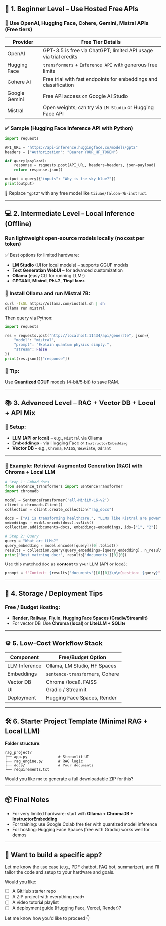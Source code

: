 

## 🌱 1. **Beginner Level – Use Hosted Free APIs**

### 🧠 Use OpenAI, Hugging Face, Cohere, Gemini, Mistral APIs (Free tiers)

| Provider      | Free Tier Details                                                |
| ------------- | ---------------------------------------------------------------- |
| OpenAI        | GPT-3.5 is free via ChatGPT; limited API usage via trial credits |
| Hugging Face  | `transformers` + `Inference API` with generous free limits       |
| Cohere AI     | Free trial with fast endpoints for embeddings and classification |
| Google Gemini | Free API access on Google AI Studio                              |
| Mistral       | Open weights; can try via `LM Studio` or Hugging Face API        |

### ✅ Sample (Hugging Face Inference API with Python)

```python
import requests

API_URL = "https://api-inference.huggingface.co/models/gpt2"
headers = {"Authorization": "Bearer YOUR_HF_TOKEN"}

def query(payload):
    response = requests.post(API_URL, headers=headers, json=payload)
    return response.json()

output = query({"inputs": "Why is the sky blue?"})
print(output)
```

🔧 Replace `"gpt2"` with any free model like `tiiuae/falcon-7b-instruct`.

---

## 💻 2. **Intermediate Level – Local Inference (Offline)**

### Run lightweight open-source models locally (no cost per token)

✅ Best options for limited hardware:

* **LM Studio** (UI for local models) – supports GGUF models
* **Text Generation WebUI** – for advanced customization
* **Ollama** (easy CLI for running LLMs)
* **GPT4All**, **Mistral**, **Phi-2**, **TinyLlama**

### 🚀 Install Ollama and run Mistral 7B:

```bash
curl -fsSL https://ollama.com/install.sh | sh
ollama run mistral
```

Then query via Python:

```python
import requests

res = requests.post("http://localhost:11434/api/generate", json={
    "model": "mistral",
    "prompt": "Explain quantum physics simply.",
    "stream": False
})
print(res.json()["response"])
```

### 📝 Tip:

Use **Quantized GGUF** models (4-bit/5-bit) to save RAM.

---

## 📚 3. **Advanced Level – RAG + Vector DB + Local + API Mix**

### 🧩 Setup:

* **LLM (API or local)** – e.g., `Mistral` via Ollama
* **Embeddings** – via Hugging Face or `InstructorEmbedding`
* **Vector DB** – e.g., `Chroma`, `FAISS`, `Weaviate`, `Qdrant`

---

### 🔎 Example: Retrieval-Augmented Generation (RAG) with Chroma + Local LLM

```python
# Step 1: Embed docs
from sentence_transformers import SentenceTransformer
import chromadb

model = SentenceTransformer('all-MiniLM-L6-v2')
client = chromadb.Client()
collection = client.create_collection("rag_docs")

docs = ["AI is transforming healthcare.", "LLMs like Mistral are powerful."]
embeddings = model.encode(docs).tolist()
collection.add(documents=docs, embeddings=embeddings, ids=["1", "2"])

# Step 2: Query
query = "What are LLMs?"
query_embedding = model.encode([query])[0].tolist()
results = collection.query(query_embeddings=[query_embedding], n_results=1)
print("Best matching doc:", results['documents'][0][0])
```

Use this matched doc as **context** to your LLM (API or local):

```python
prompt = f"Context: {results['documents'][0][0]}\n\nQuestion: {query}"
```

---

## 💾 4. **Storage / Deployment Tips**

### Free / Budget Hosting:

* **Render**, **Railway**, **Fly.io**, **Hugging Face Spaces (Gradio/Streamlit)**
* For vector DB: Use **Chroma (local)** or **LiteLLM + SQLite**

---

## ⚙️ 5. **Low-Cost Workflow Stack**

| Component     | Free/Budget Option              |
| ------------- | ------------------------------- |
| LLM Inference | Ollama, LM Studio, HF Spaces    |
| Embeddings    | `sentence-transformers`, Cohere |
| Vector DB     | Chroma (local), FAISS           |
| UI            | Gradio / Streamlit              |
| Deployment    | Hugging Face Spaces, Render     |

---

## 🛠 6. **Starter Project Template (Minimal RAG + Local LLM)**

**Folder structure**:

```
rag_project/
├── app.py              # Streamlit UI
├── rag_engine.py       # RAG logic
├── docs/               # Your documents
└── requirements.txt
```

Would you like me to generate a full downloadable ZIP for this?

---

## 📦 Final Notes

* For very limited hardware: start with **Ollama + ChromaDB + InstructorEmbedding**
* For training: use Google Colab free tier with quantized model inference
* For hosting: Hugging Face Spaces (free with Gradio) works well for demos

---

## 🧩 Want to build a specific app?

Let me know the use case (e.g., PDF chatbot, FAQ bot, summarizer), and I’ll tailor the code and setup to your hardware and goals.

Would you like:

* [ ] A GitHub starter repo
* [ ] A ZIP project with everything ready
* [ ] A video tutorial playlist
* [ ] A deployment guide (Hugging Face, Vercel, Render)?

Let me know how you'd like to proceed 👇
